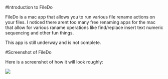 #Introduction to FileDo

FileDo is a mac app that allows you to run various file rename actions on your files. I noticed there arent too many free renaming apps for the mac that allow for various raname operations like find/replace insert text numeric sequencing and other fun things.

This app is still underway and is not complete.

#Screenshot of FileDo

Here is a screenshot of how it will look roughly:

[![](https://lh6.googleusercontent.com/-UuqQiasE4Q4/TkR5SB0J-tI/AAAAAAAAAkA/6abwMbARi_g/s400/FileDoSS1.jpg)](https://picasaweb.google.com/lh/photo/192kJ77xwAvzwpYey6SZigKnPVq-eBS4FodJsAsuISU?feat=directlink)

